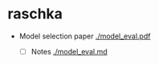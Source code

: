 # raschka

+ Model selection paper [./model_eval.pdf](./model_eval.pdf)

  - [ ] Notes [./model_eval.md](./mode_eval.md)

